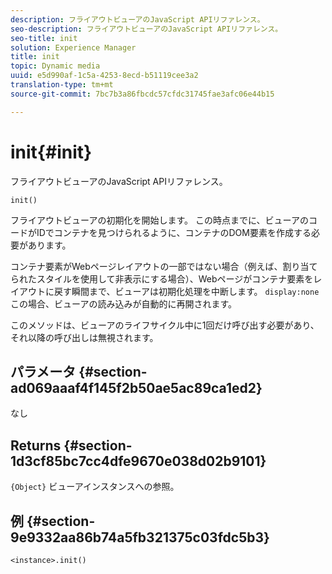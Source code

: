 ```yaml
---
description: フライアウトビューアのJavaScript APIリファレンス。
seo-description: フライアウトビューアのJavaScript APIリファレンス。
seo-title: init
solution: Experience Manager
title: init
topic: Dynamic media
uuid: e5d990af-1c5a-4253-8ecd-b51119cee3a2
translation-type: tm+mt
source-git-commit: 7bc7b3a86fbcdc57cfdc31745fae3afc06e44b15

---
```



# init{#init}

フライアウトビューアのJavaScript APIリファレンス。

`init()`

フライアウトビューアの初期化を開始します。 この時点までに、ビューアのコードがIDでコンテナを見つけられるように、コンテナのDOM要素を作成する必要があります。

コンテナ要素がWebページレイアウトの一部ではない場合（例えば、割り当てられたスタイルを使用して非表示にする場合）、Webページがコンテナ要素をレイアウトに戻す瞬間まで、ビューアは初期化処理を中断します。 `display:none` この場合、ビューアの読み込みが自動的に再開されます。

このメソッドは、ビューアのライフサイクル中に1回だけ呼び出す必要があり、それ以降の呼び出しは無視されます。

## パラメータ {#section-ad069aaaf4f145f2b50ae5ac89ca1ed2}

なし

## Returns {#section-1d3cf85bc7cc4dfe9670e038d02b9101}

`{Object}` ビューアインスタンスへの参照。

## 例 {#section-9e9332aa86b74a5fb321375c03fdc5b3}

```
<instance>.init()
```

